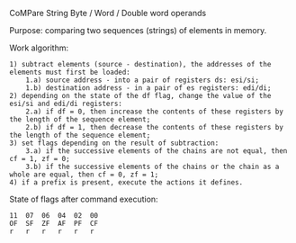 CoMPare String Byte / Word / Double word operands

Purpose: comparing two sequences (strings) of elements in memory.

Work algorithm:

	1) subtract elements (source - destination), the addresses of the elements must first be loaded:
		1.a) source address - into a pair of registers ds: esi/si;
		1.b) destination address - in a pair of es registers: edi/di;
	2) depending on the state of the df flag, change the value of the esi/si and edi/di registers:
		2.a) if df = 0, then increase the contents of these registers by the length of the sequence element;
		2.b) if df = 1, then decrease the contents of these registers by the length of the sequence element;
	3) set flags depending on the result of subtraction:
		3.a) if the successive elements of the chains are not equal, then cf = 1, zf = 0;
		3.b) if the successive elements of the chains or the chain as a whole are equal, then cf = 0, zf = 1;
	4) if a prefix is present, execute the actions it defines.

State of flags after command execution:

	11	07	06	04	02	00
	OF	SF	ZF	AF	PF	CF
	r	r	r	r	r	r
